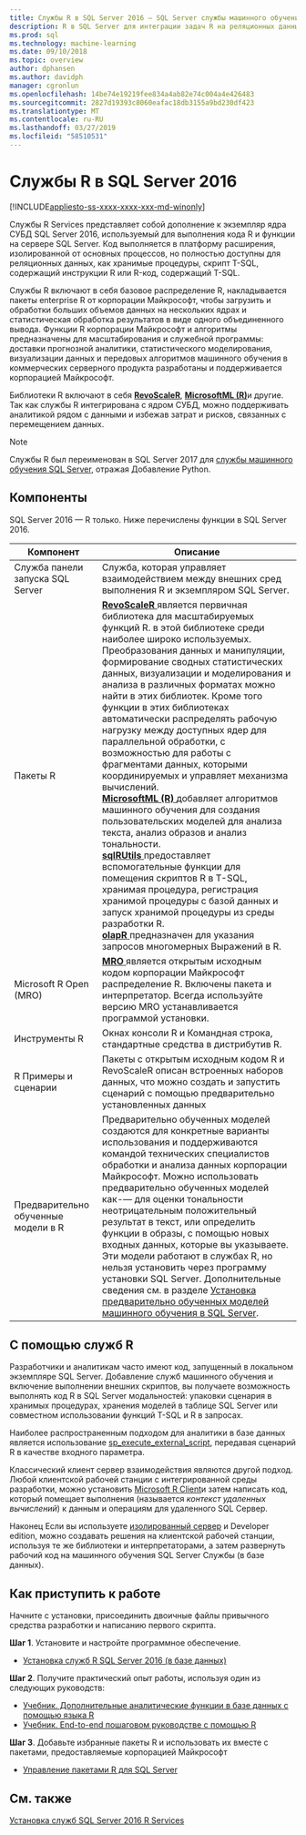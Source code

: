 ```yaml
---
title: Службы R в SQL Server 2016 — SQL Server службы машинного обучения
description: R в SQL Server для интеграции задач R на реляционных данных, включая обработки и анализа данных и статистическое моделирование, прогнозная аналитика, визуализация данных и многое другое.
ms.prod: sql
ms.technology: machine-learning
ms.date: 09/10/2018
ms.topic: overview
author: dphansen
ms.author: davidph
manager: cgronlun
ms.openlocfilehash: 14be74e19219fee834a4ab82e74c004a4e426483
ms.sourcegitcommit: 2827d19393c8060eafac18db3155a9bd230df423
ms.translationtype: MT
ms.contentlocale: ru-RU
ms.lasthandoff: 03/27/2019
ms.locfileid: "58510531"
---
```

# <a name="r-services-in-sql-server-2016"></a>Службы R в SQL Server 2016
[!INCLUDE[appliesto-ss-xxxx-xxxx-xxx-md-winonly](../../includes/appliesto-ss-xxxx-xxxx-xxx-md-winonly.md)]

Службы R Services представляет собой дополнение к экземпляр ядра СУБД SQL Server 2016, используемый для выполнения кода R и функции на сервере SQL Server. Код выполняется в платформу расширения, изолированной от основных процессов, но полностью доступны для реляционных данных, как хранимые процедуры, скрипт T-SQL, содержащий инструкции R или R-код, содержащий T-SQL. 

Службы R включают в себя базовое распределение R, накладывается пакеты enterprise R от корпорации Майкрософт, чтобы загрузить и обработки больших объемов данных на нескольких ядрах и статистическая обработка результатов в виде одного объединенного вывода. Функции R корпорации Майкрософт и алгоритмы предназначены для масштабирования и служебной программы: доставки прогнозной аналитики, статистического моделирования, визуализации данных и передовых алгоритмов машинного обучения в коммерческих серверного продукта разработаны и поддерживается корпорацией Майкрософт. 

Библиотеки R включают в себя [ **RevoScaleR**](ref-r-revoscaler.md), [ **MicrosoftML (R)**](ref-r-microsoftml.md)и другие. Так как службы R интегрирована с ядром СУБД, можно поддерживать аналитикой рядом с данными и избежав затрат и рисков, связанных с перемещением данных.

> [!Note]
> Службы R был переименован в SQL Server 2017 для [службы машинного обучения SQL Server](../what-is-sql-server-machine-learning.md), отражая Добавление Python.

## <a name="components"></a>Компоненты

SQL Server 2016 — R только. Ниже перечислены функции в SQL Server 2016.

| Компонент | Описание |
|-----------|-------------|
| Служба панели запуска SQL Server | Служба, которая управляет взаимодействием между внешних сред выполнения R и экземпляром SQL Server. |
| Пакеты R | [**RevoScaleR** ](ref-r-revoscaler.md) является первичная библиотека для масштабируемых функций R. в этой библиотеке среди наиболее широко используемых. Преобразования данных и манипуляции, формирование сводных статистических данных, визуализации и моделирования и анализа в различных форматах можно найти в этих библиотек. Кроме того функции в этих библиотеках автоматически распределять рабочую нагрузку между доступных ядер для параллельной обработки, с возможностью для работы с фрагментами данных, которыми координируемых и управляет механизма вычислений.  <br/>[**MicrosoftML (R)** ](ref-r-microsoftml.md) добавляет алгоритмов машинного обучения для создания пользовательских моделей для анализа текста, анализ образов и анализ тональности. <br/>[**sqlRUtils** ](ref-r-sqlrutils.md) предоставляет вспомогательные функции для помещения скриптов R в T-SQL, хранимая процедура, регистрация хранимой процедуры с базой данных и запуск хранимой процедуры из среды разработки R.<br/>[**olapR** ](ref-r-olapr.md) предназначен для указания запросов многомерных Выражений в R.|
| Microsoft R Open (MRO) | [**MRO** ](https://mran.microsoft.com/open) является открытым исходным кодом корпорации Майкрософт распределение R. Включены пакета и интерпретатор. Всегда используйте версию MRO устанавливается программой установки. |
| Инструменты R | Окнах консоли R и Командная строка, стандартные средства в дистрибутив R.  |
| R Примеры и сценарии |  Пакеты с открытым исходным кодом R и RevoScaleR описан встроенных наборов данных, что можно создать и запустить сценарий с помощью предварительно установленных данных |
| Предварительно обученные модели в R | Предварительно обученных моделей создаются для конкретные варианты использования и поддерживаются командой технических специалистов обработки и анализа данных корпорации Майкрософт. Можно использовать предварительно обученных моделей как-— для оценки тональности неотрицательным положительный результат в текст, или определить функции в образы, с помощью новых входных данных, которые вы указываете. Эти модели работают в службах R, но нельзя установить через программу установки SQL Server. Дополнительные сведения см. в разделе [Установка предварительно обученных моделей машинного обучения в SQL Server](../install/sql-pretrained-models-install.md). |

## <a name="using-r-services"></a>С помощью служб R

Разработчики и аналитикам часто имеют код, запущенный в локальном экземпляре SQL Server. Добавление служб машинного обучения и включение выполнении внешних скриптов, вы получаете возможность выполнять код R в SQL Server модальностей: упаковки сценария в хранимых процедурах, хранения моделей в таблице SQL Server или совместном использовании функций T-SQL и R в запросах.

Наиболее распространенным подходом для аналитики в базе данных является использование [sp_execute_external_script](../../relational-databases/system-stored-procedures/sp-execute-external-script-transact-sql.md), передавая сценарий R в качестве входного параметра.

Классический клиент сервер взаимодействия являются другой подход. Любой клиентской рабочей станции с интегрированной среды разработки, можно установить [Microsoft R Client](https://docs.microsoft.com/machine-learning-server/r-client/what-is-microsoft-r-client)и затем написать код, который помещает выполнения (называется *контекст удаленных вычислений*) к данным и операциям для удаленного SQL Сервер. 

Наконец Если вы используете [изолированный сервер](r-server-standalone.md) и Developer edition, можно создавать решения на клиентской рабочей станции, используя те же библиотеки и интерпретаторами, а затем развернуть рабочий код на машинного обучения SQL Server Службы (в базе данных). 

## <a name="how-to-get-started"></a>Как приступить к работе

Начните с установки, присоединить двоичные файлы привычного средства разработки и написанию первого скрипта.

**Шаг 1**. Установите и настройте программное обеспечение. 

+ [Установка служб R SQL Server 2016 (в базе данных)](../install/sql-r-services-windows-install.md)

**Шаг 2**. Получите практический опыт работы, используя один из следующих руководств:

+ [Учебник. Дополнительные аналитические функции в базе данных с помощью языка R](../tutorials/sqldev-in-database-r-for-sql-developers.md)
+ [Учебник. End-to-end пошаговом руководстве с помощью R](../tutorials/walkthrough-data-science-end-to-end-walkthrough.md)

**Шаг 3**. Добавьте избранные пакеты R и использовать их вместе с пакетами, предоставляемые корпорацией Майкрософт

+ [Управление пакетами R для SQL Server](install-additional-r-packages-on-sql-server.md)


## <a name="see-also"></a>См. также

 [Установка служб SQL Server 2016 R Services](../install/sql-r-services-windows-install.md)

